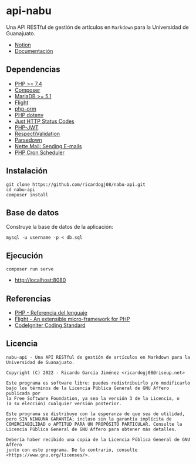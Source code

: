# api-nabu

Una API RESTful de gestión de artículos en `Markdown` para la Universidad de Guanajuato.

* [Notion](https://ricardogj08.notion.site/29de5f5528dc40e3b5087be8d9b5c27b?v=c87b8122a4034dda86ed30e41eb49197)
* [Documentación](https://ricardogj08.github.io/nabu-api/)

## Dependencias

* [PHP >= 7.4](https://www.php.net/)
* [Composer](https://getcomposer.org/)
* [MariaDB >= 5.1](https://mariadb.org/)
* [Flight](https://flightphp.com/)
* [php-orm](https://github.com/riverside/php-orm)
* [PHP dotenv](https://github.com/vlucas/phpdotenv)
* [Just HTTP Status Codes](https://github.com/pH-7/JustHttpStatusCodes)
* [PHP-JWT](https://github.com/firebase/php-jwt)
* [Respect\Validation](https://github.com/Respect/Validation)
* [Parsedown](https://github.com/erusev/parsedown)
* [Nette Mail: Sending E-mails](https://github.com/nette/mail)
* [PHP Cron Scheduler](https://github.com/peppeocchi/php-cron-scheduler)

## Instalación

    git clone https://github.com/ricardogj08/nabu-api.git
    cd nabu-api
    composer install

## Base de datos

Construye la base de datos de la aplicación:

    mysql -u username -p < db.sql

## Ejecución

    composer run serve

* <http://localhost:8080>

## Referencias

* [PHP - Referencia del lenguaje](https://www.php.net/manual/es/langref.php)
* [Flight - An extensible micro-framework for PHP](https://flightphp.com/)
* [CodeIgniter Coding Standard](https://github.com/CodeIgniter/coding-standard)

## Licencia

    nabu-api - Una API RESTful de gestión de artículos en Markdown para la Universidad de Guanajuato.

    Copyright (C) 2022 - Ricardo García Jiménez <ricardogj08@riseup.net>

    Este programa es software libre: puedes redistribuirlo y/o modificarlo
    bajo los términos de la Licencia Pública General de GNU Affero publicada por
    la Free Software Foundation, ya sea la versión 3 de la Licencia, o
    (a su elección) cualquier versión posterior.

    Este programa se distribuye con la esperanza de que sea de utilidad,
    pero SIN NINGUNA GARANTÍA; incluso sin la garantía implícita de
    COMERCIABILIDAD o APTITUD PARA UN PROPÓSITO PARTICULAR. Consulte la
    Licencia Pública General de GNU Affero para obtener más detalles.

    Debería haber recibido una copia de la Licencia Pública General de GNU Affero
    junto con este programa. De lo contrario, consulte <https://www.gnu.org/licenses/>.
